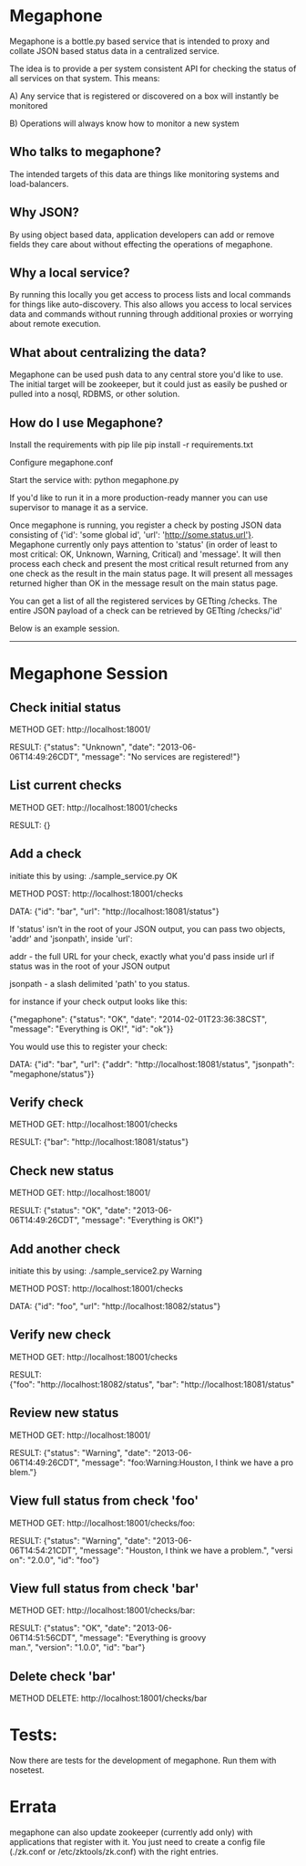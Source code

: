 Megaphone
=========

Megaphone is a bottle.py based service that is intended to proxy and collate JSON based status data in a centralized service.

The idea is to provide a per system consistent API for checking the status of all services on that system. This means:

A) Any service that is registered or discovered on a box will instantly be monitored

B) Operations will always know how to monitor a new system

## Who talks to megaphone?

The intended targets of this data are things like monitoring systems and load-balancers. 

## Why JSON?

By using object based data, application developers can add or remove fields they care about without effecting the operations of megaphone.

## Why a local service?

By running this locally you get access to process lists and local commands for things like auto-discovery. This also allows you access to local services data and commands without running through additional proxies or worrying about remote execution.

## What about centralizing the data?

Megaphone can be used push data to any central store you'd like to use. The initial target will be zookeeper, but it could just as easily be pushed or pulled into a nosql, RDBMS, or other solution.

## How do I use Megaphone?
Install the requirements with pip lile
 pip install -r requirements.txt

Configure megaphone.conf

Start the service with:
 python megaphone.py 

If you'd like to run it in a more production-ready manner you can use supervisor to manage it as a service.

Once megaphone is running, you register a check by posting JSON data consisting of {'id': 'some global id', 'url': 'http://some.status.url'}. Megaphone currently only pays attention to 'status' (in order of least to most critical: OK, Unknown, Warning, Critical) and 'message'. It will then process each check and present the most critical result returned from any one check as the result in the main status page. It will present all messages returned higher than OK in the message result on the main status page.

You can get a list of all the registered services by GETting /checks. The entire JSON payload of a check can be retrieved by GETting /checks/'id'

Below is an example session.

----------------------------------

# Megaphone Session

## Check initial status

METHOD GET: http://localhost:18001/

RESULT: {"status": "Unknown", "date": "2013-06-06T14:49:26CDT", "message": "No services are registered!"}

## List current checks

METHOD GET: http://localhost:18001/checks

RESULT: {}

## Add a check

initiate this by using: ./sample_service.py OK

METHOD POST: http://localhost:18001/checks

DATA: {"id": "bar", "url": "http://localhost:18081/status"}

If 'status' isn't in the root of your JSON output, you can pass two objects, 'addr' and 'jsonpath', inside 'url':

addr - the full URL for your check, exactly what you'd pass inside url if status was in the root of your JSON output

jsonpath - a slash delimited 'path' to you status. 

for instance if your check output looks like this:

{"megaphone": {"status": "OK", "date": "2014-02-01T23:36:38CST", "message": "Everything is OK!", "id": "ok"}}

You would use this to register your check:

DATA: {"id": "bar", "url": {"addr": "http://localhost:18081/status", "jsonpath": "megaphone/status"}}

## Verify check

METHOD GET: http://localhost:18001/checks

RESULT: {"bar": "http://localhost:18081/status"}

## Check new status

METHOD GET: http://localhost:18001/

RESULT: {"status": "OK", "date": "2013-06-06T14:49:26CDT", "message": "Everything is OK!"}

## Add another check

initiate this by using: ./sample_service2.py Warning

METHOD POST: http://localhost:18001/checks

DATA: {"id": "foo", "url": "http://localhost:18082/status"}

## Verify new check

METHOD GET: http://localhost:18001/checks

RESULT: {"foo": "http://localhost:18082/status", "bar": "http://localhost:18081/status"

## Review new status

METHOD GET: http://localhost:18001/

RESULT: {"status": "Warning", "date": "2013-06-06T14:49:26CDT", "message": "foo:Warning:Houston, I think we have a problem."}

## View full status from check 'foo'

METHOD GET: http://localhost:18001/checks/foo:

RESULT: {"status": "Warning", "date": "2013-06-06T14:54:21CDT", "message": "Houston, I think we have a problem.", "version": "2.0.0", "id": "foo"}

## View full status from check 'bar'

METHOD GET: http://localhost:18001/checks/bar:

RESULT: {"status": "OK", "date": "2013-06-06T14:51:56CDT", "message": "Everything is groovy man.", "version": "1.0.0", "id": "bar"}

## Delete check 'bar'

METHOD DELETE: http://localhost:18001/checks/bar

# Tests:

Now there are tests for the development of megaphone. Run them with nosetest.

# Errata

megaphone can also update zookeeper (currently add only) with applications that register with it. You just need to create a config file (./zk.conf or /etc/zktools/zk.conf) with the right entries. 
